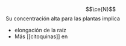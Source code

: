 $$\ce{N}$$
Su concentración alta para las plantas implica
- elongación de la raíz
- Más [[citoquinas]] en